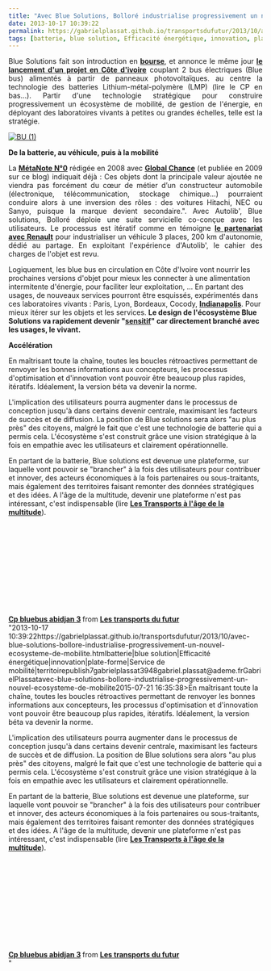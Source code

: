 ```yaml
---
title: "Avec Blue Solutions, Bolloré industrialise progressivement un nouvel écosystème de mobilité"
date: 2013-10-17 10:39:22
permalink: https://gabrielplassat.github.io/transportsdufutur/2013/10/avec-blue-solutions-bollore-industrialise-progressivement-un-nouvel-ecosysteme-de-mobilite.html
tags: [batterie, blue solution, Efficacité énergétique, innovation, plate-forme, Service de mobilité, territoire]
---
```


<p style="text-align: justify;">Blue Solutions fait son introduction en <strong><a href="http://www.boursier.com/actions/actualites/news/introductions-blue-solutions-de-bollore-arrive-sur-nyse-euronext-550465.html" target="_blank">bourse</a></strong>, et annonce le même jour <strong><a href="http://news.abidjan.net/h/477690.html" target="_blank">le lancement d'un projet en Côte d'ivoire</a></strong> couplant 2 bus électriques (Blue bus) alimentés à partir de panneaux photovoltaïques. au centre la technologie des batteries Lithium-métal-polymère (LMP) (lire le CP en bas...). Partir d'une technologie stratégique pour construire progressivement un écosystème de mobilité, de gestion de l'énergie, en déployant des laboratoires vivants à petites ou grandes échelles, telle est la stratégie.</p> <p> <a class="asset-img-link" href="https://gabrielplassat.github.io/transportsdufutur/wp-content/uploads/sites/6/old/6a0120a66d2ad4970b019b0016b03e970b-pi.jpg" style="display: inline;"><img rel="lightbox[]" alt="BU (1)" border="0" class="asset  asset-image at-xid-6a0120a66d2ad4970b019b0016b03e970b image-full" src="/wp-content/uploads/sites/6/old/6a0120a66d2ad4970b019b0016b03e970b-800wi.jpg" title="BU (1)" /> </a></p>  <!--more-->    <p style="text-align: justify;"><strong>  De la batterie, au véhicule, puis à la mobilité</strong></p> <p style="text-align: justify;">La <strong><a href="https://gabrielplassat.github.io/transportsdufutur/2009/11/le-passage-de-lobjet-vehicule-aux-services-de-mobilite-une-chance.html" target="_blank">MétaNote N°0</a></strong> rédigée en 2008 avec <strong><a href="http://www.global-chance.org/IMG/pdf/GC26LEF81p98-101.pdf" target="_blank">Global Chance</a></strong> (et publiée en 2009 sur ce blog) indiquait déjà : Ces objets dont la principale valeur ajoutée ne viendra pas forcément du cœur de métier d’un constructeur automobile (électronique, télécommunication, stockage chimique…) pourraient conduire alors à une inversion des rôles : des voitures Hitachi, NEC ou Sanyo, puisque la marque devient secondaire.". Avec Autolib', Blue solutions, Bolloré déploie une suite servicielle co-conçue avec les utilisateurs. Le processus est itératif comme en témoigne <strong><a href=""http://www.lefigaro.fr/societes/2013/09/12/20005-20130912ARTFIG00623-renault-s-associe-a-bollore-dans-l-electrique.php"" target=""_blank"">le partenariat avec Renault</a></strong> pour industrialiser un véhicule 3 places, 200 km d'autonomie, dédié au partage. En exploitant l'expérience d'Autolib', le cahier des charges de l'objet est revu. </p> <p style=""text-align: justify>Logiquement, les blue bus en circulation en Côte d'Ivoire vont nourrir les prochaines versions d'objet pour mieux les connecter à une alimentation intermitente d'énergie, pour faciliter leur exploitation, ... En partant des usages, de nouveaux services pourront être esquissés, expérimentés dans ces laboratoires vivants : Paris, Lyon, Bordeaux, Cocody, <strong><a href=""http://www.smartplanet.fr/smart-people/autopartage-aux-etats-unis-bollore-exporte-autolib-a-indianapolis-26464/"" target=""_blank"">Indianapolis</a></strong>. Pour mieux itérer sur les objets et les services. <strong>Le design de l'écosystème Blue Solutions va rapidement devenir "<a href="https://gabrielplassat.github.io/transportsdufutur/2013/02/les-transports-a-lage-de-la-multitude.html"" target=""_blank"">sensitif</a>" car directement branché avec les usages, le vivant.</strong></p> <p style=""text-align: justify><strong>Accélération </strong></p> <p style=""text-align: justify>En maîtrisant toute la chaîne, toutes les boucles rétroactives permettant de renvoyer les bonnes informations aux concepteurs, les processus d'optimisation et d'innovation vont pouvoir être beaucoup plus rapides, itératifs. Idéalement, la version béta va devenir la norme.</p> <p style=""text-align: justify>L'implication des utilisateurs pourra augmenter dans le processus de conception jusqu'à dans certains devenir centrale, maximisant les facteurs de succès et de diffusion. La position de Blue solutions sera alors "au plus près" des citoyens, malgré le fait que c'est une technologie de batterie qui a permis cela. L'écosystème s'est construit grâce une vision stratégique à la fois en empathie avec les utilisateurs et clairement opérationnelle. </p> <p style=""text-align: justify>En partant de la batterie, Blue solutions est devenue une plateforme, sur laquelle vont pouvoir se "brancher" à la fois des utilisateurs pour contribuer et innover, des acteurs économiques à la fois partenaires ou sous-traitants, mais également des territoires faisant remonter des données stratégiques et des idées. A l'âge de la multitude, devenir une plateforme n'est pas intéressant, c'est indispensable (lire <strong><a href="https://gabrielplassat.github.io/transportsdufutur/2013/02/les-transports-a-lage-de-la-multitude.html"" target=""_blank"">Les Transports à l'âge de la multitude</a></strong>).</p> <p style=""text-align: justify> </p> <iframe frameborder=""0"" height=""511"" marginheight=""0"" marginwidth=""0"" scrolling=""no"" src=""http://www.slideshare.net/slideshow/embed_code/27283517"" style=""border: 1px solid #CCC border-width: 1px 1px 0 margin-bottom: 5px width=""479""> </iframe> <div style=""margin-bottom: 5px> <strong> <a href=""https://fr.slideshare.net/transportsdufutur/cp-bluebus-abidjan-3"" target=""_blank"" title=""Cp bluebus abidjan 3"">Cp bluebus abidjan 3</a> </strong> from <strong><a href=""http://www.slideshare.net/transportsdufutur"" target=""_blank"">Les transports du futur</a></strong> </div>"2013-10-17 10:39:22https://gabrielplassat.github.io/transportsdufutur/2013/10/avec-blue-solutions-bollore-industrialise-progressivement-un-nouvel-ecosysteme-de-mobilite.htmlbatterie|blue solution|Efficacité énergétique|innovation|plate-forme|Service de mobilité|territoirepublish7gabrielplassat3948gabriel.plassat@ademe.frGabrielPlassatavec-blue-solutions-bollore-industrialise-progressivement-un-nouvel-ecosysteme-de-mobilite2015-07-21 16:35:38>En maîtrisant toute la chaîne, toutes les boucles rétroactives permettant de renvoyer les bonnes informations aux concepteurs, les processus d'optimisation et d'innovation vont pouvoir être beaucoup plus rapides, itératifs. Idéalement, la version béta va devenir la norme.</p> <p style=""text-align: justify>L'implication des utilisateurs pourra augmenter dans le processus de conception jusqu'à dans certains devenir centrale, maximisant les facteurs de succès et de diffusion. La position de Blue solutions sera alors "au plus près" des citoyens, malgré le fait que c'est une technologie de batterie qui a permis cela. L'écosystème s'est construit grâce une vision stratégique à la fois en empathie avec les utilisateurs et clairement opérationnelle. </p> <p style=""text-align: justify>En partant de la batterie, Blue solutions est devenue une plateforme, sur laquelle vont pouvoir se "brancher" à la fois des utilisateurs pour contribuer et innover, des acteurs économiques à la fois partenaires ou sous-traitants, mais également des territoires faisant remonter des données stratégiques et des idées. A l'âge de la multitude, devenir une plateforme n'est pas intéressant, c'est indispensable (lire <strong><a href="https://gabrielplassat.github.io/transportsdufutur/2013/02/les-transports-a-lage-de-la-multitude.html"" target=""_blank"">Les Transports à l'âge de la multitude</a></strong>).</p> <p style=""text-align: justify> </p> <iframe frameborder=""0"" height=""511"" marginheight=""0"" marginwidth=""0"" scrolling=""no"" src=""http://www.slideshare.net/slideshow/embed_code/27283517"" style=""border: 1px solid #CCCwidth=""479""> </iframe> <div style=""margin-bottom: 5px> <strong> <a href=""https://fr.slideshare.net/transportsdufutur/cp-bluebus-abidjan-3"" target=""_blank"" title=""Cp bluebus abidjan 3"">Cp bluebus abidjan 3</a> </strong> from <strong><a href=""http://www.slideshare.net/transportsdufutur"" target=""_blank"">Les transports du futur</a></strong> </div>"

